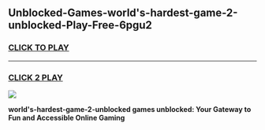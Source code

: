 
## Unblocked-Games-world's-hardest-game-2-unblocked-Play-Free-6pgu2
<h3>
<a href="https://premium76.site?title=world's-hardest-game-2-unblocked&ref=09A">CLICK TO PLAY</a></h3>
<hr>

<h3>
<a href="https://premium76.site?title=world's-hardest-game-2-unblocked&ref=09A">CLICK 2 PLAY</a>
  
</h3>

<a href="https://premium76.site?title=world's-hardest-game-2-unblocked&ref=09A"><img src="https://clearcache.store/games.png"></a>


**world's-hardest-game-2-unblocked games unblocked: Your Gateway to Fun and Accessible Online Gaming**
